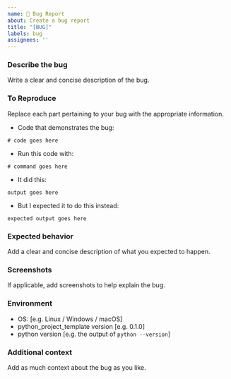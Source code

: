 ```yaml
---
name: 🐛 Bug Report
about: Create a bug report
title: "[BUG]"
labels: bug
assignees: ''
---
```


### Describe the bug

Write a clear and concise description of the bug.

### To Reproduce

Replace each part pertaining to your bug with the appropriate information.

* Code that demonstrates the bug:

```
# code goes here
```

* Run this code with:

```
# command goes here
```

* It did this:

```
output goes here
```

* But I expected it to do this instead:

```
expected output goes here
```

### Expected behavior

Add a clear and concise description of what you expected to happen.

### Screenshots

If applicable, add screenshots to help explain the bug.

### Environment

* OS: [e.g. Linux / Windows / macOS]
* python_project_template version [e.g. 0.1.0]
* python version [e.g. the output of `python --version`]

### Additional context

Add as much context about the bug as you like.
